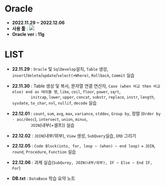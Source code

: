 # Oracle 
- __2022.11.29 ~ 2022.12.06__
- __사용 툴__ : <img src="https://img.shields.io/badge/Oracle-F80000?style=flat&logo=Oracle&logoColor=white"/>
- __Oracle ver : 11g__

# LIST
- __22.11.29__ : `Oracle` 및 `SqlDevelop`설치, `Table` 생성, 
                `insert`/`delete`/`update`/`select(+Where)`, `Rollback`, `Commit` 실습

- __22.11.30__ : Table 생성 및 복사, 문자열 연결 연산자, `Case (when 비교 then 비교 else) end as 테이블 명`, 
                `like`, `ceil`, `floor`, `power`, `sqrt`,
                <br/>&nbsp;&nbsp;&nbsp;&nbsp;&nbsp;&nbsp;&nbsp;&nbsp;&nbsp;&nbsp;&nbsp;&nbsp;&nbsp;&nbsp;
                 `initcap`, `lower`, `upper`, `concat`, `substr`, `replace`, `instr`, `length`, `sysdate`, `to_char`, `nvl`, `nullif`, `decode` 실습

- __22.12.01__ : `count`, `sum`, `avg`, `max`, `variance`, `stddev`, `Group by`, 정렬 (`Order by - asc/desc`), 
                `intersect`, `union`, `minus`,
                <br/>&nbsp;&nbsp;&nbsp;&nbsp;&nbsp;&nbsp;&nbsp;&nbsp;&nbsp;&nbsp;&nbsp;&nbsp;&nbsp;&nbsp; `JOIN`(내부(+셀프)) 실습

- __22.12.02__ : `JOIN`(내부/외부), `View` 생성, `SubQuery`실습, `ERD` 그리기

- __22.12.05__ : `Code Block(into, for, loop ~ (when) ~ end loop)` + `JOIN`, 
                `round`, `Procedure`, `Function` 실습

- __22.12.06__ : 과제 실습(`SubQurey, JOIN(내부/외부), IF ~ Else ~ End IF, For`)

- __DB.txt__ : `DataBase` 학습 요약 노트